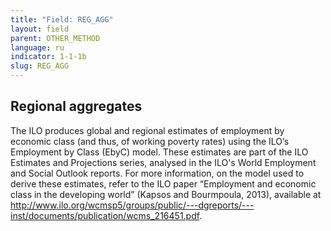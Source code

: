 ```yaml
---
title: "Field: REG_AGG"
layout: field
parent: OTHER_METHOD
language: ru
indicator: 1-1-1b
slug: REG_AGG
---
```

## Regional aggregates

The ILO produces global and regional estimates of employment by economic class (and thus, of working poverty rates) using the ILO’s Employment by Class (EbyC) model. These estimates are part of the ILO Estimates and Projections series, analysed in the ILO's World Employment and Social Outlook reports. For more information, on the model used to derive these estimates, refer to the ILO paper “Employment and economic class in the developing world” (Kapsos and Bourmpoula, 2013), available at <http://www.ilo.org/wcmsp5/groups/public/---dgreports/---inst/documents/publication/wcms_216451.pdf>.